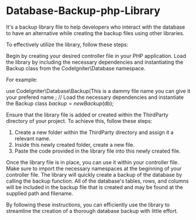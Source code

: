 # Database-Backup-php-Library
It's a backup library file to help developers who interact with the database to have an alternative while creating the backup files using other libraries.

To effectively utilize the library, follow these steps:

Begin by creating your desired controller file in your PHP application. Load the library by including the necessary dependencies and instantiating the Backup class from the CodeIgniter\Database namespace. 

For example:

use CodeIgniter\Database\Backup(This is a dammy file name you can give it your prefered name ;
// Load the necessary dependencies and instantiate the Backup class
$backup = new Backup($db);

Ensure that the library file is added or created within the ThirdParty directory of your project. To achieve this, follow these steps:

1. Create a new folder within the ThirdParty directory and assign it a relevant name.
2. Inside this newly created folder, create a new file.
3. Paste the code provided in the library file into this newly created file.

Once the library file is in place, you can use it within your controller file. Make sure to import the necessary namespaces at the beginning of your controller file.
The library will quickly create a backup of the database by calling the backup function. All of the database's tables, rows, and columns will be included in the backup file that is created and may be found at the supplied path and filename.

By following these instructions, you can efficiently use the library to streamline the creation of a thorough database backup with little effort.
